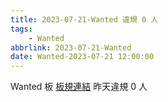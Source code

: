 ```yaml
---
title: 2023-07-21-Wanted 違規 0 人
tags:
    - Wanted
abbrlink: 2023-07-21-Wanted
date: Wanted-2023-07-21 12:00:00
---
```

Wanted 板 [板規連結](https://www.ptt.cc/bbs/Wanted/M.1608829773.A.D3B.html)
昨天違規 0 人
